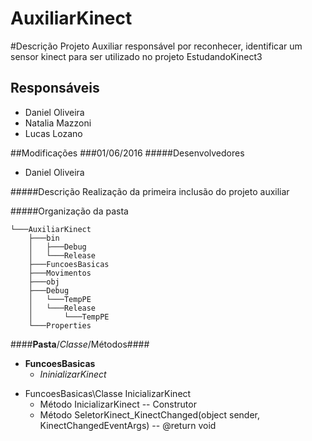 # AuxiliarKinect

#Descrição
Projeto Auxiliar responsável por reconhecer, identificar um sensor kinect para ser utilizado no projeto EstudandoKinect3

## Responsáveis
* Daniel Oliveira
* Natalia Mazzoni
* Lucas Lozano

##Modificações
###01/06/2016
#####Desenvolvedores
* Daniel Oliveira

#####Descrição
Realização da primeira inclusão do projeto auxiliar

#####Organização da pasta
```
└───AuxiliarKinect
	├───bin
	│   ├───Debug
	│   └───Release
	├───FuncoesBasicas
	├───Movimentos
	├───obj
	├───Debug
	│   └───TempPE
	│   └───Release
	│       └───TempPE
	└───Properties
```

####**Pasta**/*Classe*/Métodos####
* **FuncoesBasicas**
	* *IninializarKinect*
<ul>
  <li>FuncoesBasicas\Classe InicializarKinect
    <ul>
      <li>Método InicializarKinect  -- Construtor</li>
      <li>Método SeletorKinect_KinectChanged(object sender, KinectChangedEventArgs) -- @return void</li>
    </ul>
  </li>
</ul>
